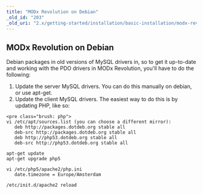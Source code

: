 ```yaml
---
title: "MODx Revolution on Debian"
_old_id: "203"
_old_uri: "2.x/getting-started/installation/basic-installation/modx-revolution-on-debian"
---
```


## MODx Revolution on Debian

Debian packages in old versions of MySQL drivers in, so to get it up-to-date and working with the PDO drivers in MODx Revolution, you'll have to do the following:

1. Update the server MySQL drivers. You can do this manually on debian, or use apt-get.
2. Update the client MySQL drivers. The easiest way to do this is by updating PHP, like so:

```
<pre class="brush: php">
vi /etc/apt/sources.list (you can choose a different mirror):
   deb http://packages.dotdeb.org stable all
   deb-src http://packages.dotdeb.org stable all
   deb http://php53.dotdeb.org stable all
   deb-src http://php53.dotdeb.org stable all

apt-get update
apt-get upgrade php5

vi /etc/php5/apache2/php.ini
   date.timezone = Europe/Amsterdam

/etc/init.d/apache2 reload

```